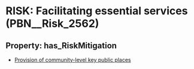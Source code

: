# RISK: __Facilitating essential services__ (PBN__Risk_2562)

## Property: has_RiskMitigation

* [Provision of community-level key public places](PBN__Mitigation_414)

